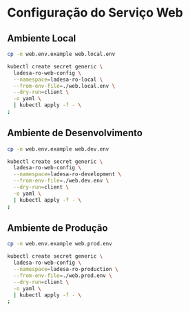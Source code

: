 # Configuração do Serviço Web

## Ambiente Local

```sh
cp -n web.env.example web.local.env

kubectl create secret generic \
  ladesa-ro-web-config \
  --namespace=ladesa-ro-local \
  --from-env-file=./web.local.env \
  --dry-run=client \
  -o yaml \
  | kubectl apply -f - \
;
```

## Ambiente de Desenvolvimento

```sh
cp -n web.env.example web.dev.env

kubectl create secret generic \
  ladesa-ro-web-config \
  --namespace=ladesa-ro-development \
  --from-env-file=./web.dev.env \
  --dry-run=client \
  -o yaml \
  | kubectl apply -f - \
;
```

## Ambiente de Produção

```sh
cp -n web.env.example web.prod.env

kubectl create secret generic \
  ladesa-ro-web-config \
  --namespace=ladesa-ro-production \
  --from-env-file=./web.prod.env \
  --dry-run=client \
  -o yaml \
  | kubectl apply -f - \
;
```
